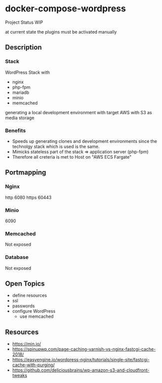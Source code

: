 # docker-compose-wordpress

Project Status WIP

at current state the plugins must be activated manually

## Description

### Stack
WordPress Stack with 
- nginx
- php-fpm
- mariadb
- minio
- memcached

generating a local development environment with target AWS with S3 as media storage

### Benefits
- Speeds up generating clones and development environments since the technolgy stack which is used is the same.
- Mimicks stateless part of the stack => application server (php-fpm)
- Therefore all creteria is met to Host on "AWS ECS Fargate"


## Portmapping

### Nginx
http 6080
https 60443

### Minio
6090 

### Memcached
Not exposed

### Database
Not exposed

## Open Topics 
- define resources
- ssl
- passwords
- configure WordPress
  - use memcached 


## Resources

- https://min.io/
- https://spinupwp.com/page-caching-varnish-vs-nginx-fastcgi-cache-2018/
- https://easyengine.io/wordpress-nginx/tutorials/single-site/fastcgi-cache-with-purging/
- https://github.com/deliciousbrains/wp-amazon-s3-and-cloudfront-tweaks
